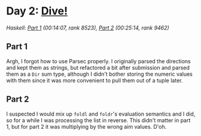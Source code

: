 # Day 2: [Dive!](https://adventofcode.com/2021/day/2)
*Haskell: [Part 1](https://github.com/DestyNova/advent_of_code_2021/blob/main/day2/Part1.hs) (00:14:07, rank 8523), [Part 2](https://github.com/DestyNova/advent_of_code_2021/blob/main/day2/Part2.hs) (00:25:14, rank 9462)*

## Part 1
Argh, I forgot how to use Parsec properly. I originally parsed the directions and kept them as strings, but refactored a bit after submission and parsed them as a `Dir` sum type, although I didn't bother storing the numeric values with them since it was more convenient to pull them out of a tuple later.

## Part 2
I suspected I would mix up `foldl` and `foldr`'s evaluation semantics and I did, so for a while I was processing the list in reverse. This didn't matter in part 1, but for part 2 it was multiplying by the wrong aim values. D'oh.
